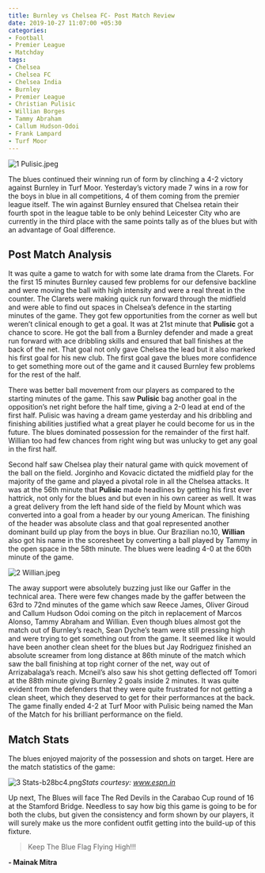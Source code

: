 ```yaml
---
title: Burnley vs Chelsea FC- Post Match Review
date: 2019-10-27 11:07:00 +05:30
categories:
- Football
- Premier League
- Matchday
tags:
- Chelsea
- Chelsea FC
- Chelsea India
- Burnley
- Premier League
- Christian Pulisic
- Willian Borges
- Tammy Abraham
- Callum Hudson-Odoi
- Frank Lampard
- Turf Moor
---
```


![1 Pulisic.jpeg](/uploads/1%20Pulisic.jpeg)

The blues continued their winning run of form by clinching a 4-2 victory against Burnley in Turf Moor. Yesterday’s victory made 7 wins in a row for the boys in blue in all competitions, 4 of them coming from the premier league itself. The win against Burnley ensured that Chelsea retain their fourth spot in the league table to be only behind Leicester City who are currently in the third place with the same points tally as of the blues but with an advantage of Goal difference.                    

## Post Match Analysis

It was quite a game to watch for with some late drama from the Clarets. For the first 15 minutes Burnley caused few problems for our defensive backline and were moving the ball with high intensity and were a real threat in the counter. The Clarets were making quick run forward through the midfield and were able to find out spaces in Chelsea’s defence in the starting minutes of the game. They got few opportunities from the corner as well but weren’t clinical enough to get a goal. It was at 21st minute that **Pulisic** got a chance to score. He got the ball from a Burnley defender and made a great run forward with ace dribbling skills and ensured that ball finishes at the back of the net. That goal not only gave Chelsea the lead but it also marked his first goal for his new club. The first goal gave the blues more confidence to get something more out of the game and it caused Burnley few problems for the rest of the half. 

There was better ball movement from our players as compared to the starting minutes of the game. This saw **Pulisic** bag another goal in the opposition’s net right before the half time, giving a 2-0 lead at end of the first half. Pulisic was having a dream game yesterday and his dribbling and finishing abilities justified what a great player he could become for us in the future. The blues dominated possession for the remainder of the first half. Willian too had few chances from right wing but was unlucky to get any goal in the first half.

Second half saw Chelsea play their natural game with quick movement of the ball on the field. Jorginho and Kovacic dictated the midfield play for the majority of the game and played a pivotal role in all the Chelsea attacks. It was at the 56th minute that **Pulisic** made headlines by getting his first ever hattrick, not only for the blues and but even in his own career as well. It was a great delivery from the left hand side of the field by Mount which was converted into a goal from a header by our young American. The finishing of the header was absolute class and that goal represented another dominant build up play from the boys in blue. Our Brazilian no.10, **Willian** also got his name in the scoresheet by converting a ball played by Tammy in the open space in the 58th minute. The blues were leading 4-0 at the 60th minute of the game.

![2 Willian.jpeg](/uploads/2%20Willian.jpeg)

The away support were absolutely buzzing just like our Gaffer in the technical area. There were few changes made by the gaffer between the 63rd to 72nd minutes of the game which saw Reece James, Oliver Giroud and Callum Hudson Odoi coming on the pitch in replacement of Marcos Alonso, Tammy Abraham and Willian. Even though blues almost got the match out of Burnley’s reach, Sean Dyche’s team were still pressing high and were trying to get something out from the game. It seemed like it would have been another clean sheet for the blues but Jay Rodriguez finished an absolute screamer from long distance at 86th minute of the match which saw the ball finishing at top right corner of the net, way out of Arrizabalaga’s reach. Mcneil’s also saw his shot getting deflected off Tomori at the 88th minute giving Burnley 2 goals inside 2 minutes. It was quite evident from the defenders that they were quite frustrated for not getting a clean sheet, which they deserved to get for their performances at the back. The game finally ended 4-2 at Turf Moor with Pulisic being named the Man of the Match for his brilliant performance on the field.

## Match Stats

The blues enjoyed majority of the possession and shots on target. Here are the match statistics of the game:

![3 Stats-b28bc4.png](/uploads/3%20Stats-b28bc4.png)*Stats courtesy: www.espn.in*

Up next, The Blues will face The Red Devils in the Carabao Cup round of 16 at the Stamford Bridge. Needless to say how big this game is going to be for both the clubs, but given the consistency and form shown by our players, it will surely make us the more confident outfit getting into the build-up of this fixture.

> Keep The Blue Flag Flying High!!!

**- Mainak Mitra**